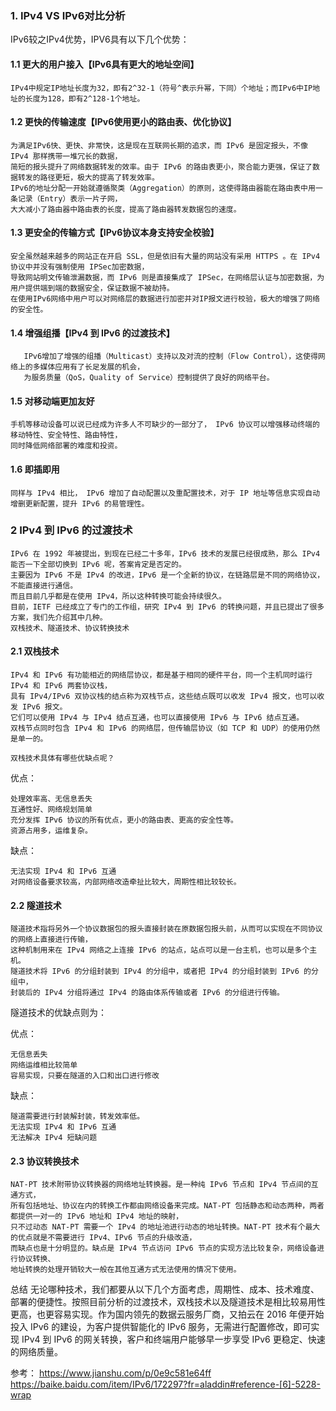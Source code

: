 ### 1. IPv4 VS IPv6对比分析
IPv6较之IPv4优势，IPV6具有以下几个优势： 

        
#### 1.1 更大的用户接入【IPv6具有更大的地址空间】
    
    IPv4中规定IP地址长度为32，即有2^32-1（符号^表示升幂，下同）个地址；而IPv6中IP地址的长度为128，即有2^128-1个地址。 

#### 1.2 更快的传输速度【IPv6使用更小的路由表、优化协议】
    
    为满足IPv6快、更快、非常快，这是现在互联网长期的追求，而 IPv6 是固定报头，不像 IPv4 那样携带一堆冗长的数据，
    简短的报头提升了网络数据转发的效率。由于 IPv6 的路由表更小，聚合能力更强，保证了数据转发的路径更短，极大的提高了转发效率。
    IPv6的地址分配一开始就遵循聚类（Aggregation）的原则，这使得路由器能在路由表中用一条记录（Entry）表示一片子网，
    大大减小了路由器中路由表的长度，提高了路由器转发数据包的速度。 

#### 1.3 更安全的传输方式【IPv6协议本身支持安全校验】

    安全虽然越来越多的网站正在开启 SSL，但是依旧有大量的网站没有采用 HTTPS 。在 IPv4 协议中并没有强制使用 IPSec加密数据，
    导致网站明文传输泄漏数据，而 IPv6 则是直接集成了 IPSec，在网络层认证与加密数据，为用户提供端到端的数据安全，保证数据不被劫持。
    在使用IPv6网络中用户可以对网络层的数据进行加密并对IP报文进行校验，极大的增强了网络的安全性。
#### 1.4 增强组播【IPv4 到 IPv6 的过渡技术】
       IPv6增加了增强的组播（Multicast）支持以及对流的控制（Flow Control），这使得网络上的多媒体应用有了长足发展的机会，
       为服务质量（QoS，Quality of Service）控制提供了良好的网络平台。
#### 1.5 对移动端更加友好
    手机等移动设备可以说已经成为许多人不可缺少的一部分了， IPv6 协议可以增强移动终端的移动特性、安全特性、路由特性，
    同时降低网络部署的难度和投资。
#### 1.6 即插即用
    同样与 IPv4 相比， IPv6 增加了自动配置以及重配置技术，对于 IP 地址等信息实现自动增删更新配置，提升 IPv6 的易管理性。


### 2 IPv4 到 IPv6 的过渡技术

    
    IPv6 在 1992 年被提出，到现在已经二十多年，IPv6 技术的发展已经很成熟，那么 IPv4 能否一下全部切换到 IPv6 呢，答案肯定是否定的。
    主要因为 IPv6 不是 IPv4 的改进，IPv6 是一个全新的协议，在链路层是不同的网络协议，不能直接进行通信。
    而且目前几乎都是在使用 IPv4，所以这种转换可能会持续很久。
    目前，IETF 已经成立了专门的工作组，研究 IPv4 到 IPv6 的转换问题，并且已提出了很多方案，我们先介绍其中几种。
    双栈技术、隧道技术、协议转换技术

#### 2.1 双栈技术

    IPv4 和 IPv6 有功能相近的网络层协议，都是基于相同的硬件平台，同一个主机同时运行 IPv4 和 IPv6 两套协议栈，
    具有 IPv4/IPv6 双协议栈的结点称为双栈节点，这些结点既可以收发 IPv4 报文，也可以收发 IPv6 报文。
    它们可以使用 IPv4 与 IPv4 结点互通，也可以直接使用 IPv6 与 IPv6 结点互通。
    双栈节点同时包含 IPv4 和 IPv6 的网络层，但传输层协议（如 TCP 和 UDP）的使用仍然是单一的。
    
    双栈技术具体有哪些优缺点呢？

优点：

    处理效率高、无信息丢失
    互通性好、网络规划简单
    充分发挥 IPv6 协议的所有优点，更小的路由表、更高的安全性等。
    资源占用多，运维复杂。
缺点：

    无法实现 IPv4 和 IPv6 互通
    对网络设备要求较高，内部网络改造牵扯比较大，周期性相比较较长。
#### 2.2  隧道技术

    隧道技术指将另外一个协议数据包的报头直接封装在原数据包报头前，从而可以实现在不同协议的网络上直接进行传输，
    这种机制用来在 IPv4 网络之上连接 IPv6 的站点，站点可以是一台主机，也可以是多个主机。
    隧道技术将 IPv6 的分组封装到 IPv4 的分组中，或者把 IPv4 的分组封装到 IPv6 的分组中，
    封装后的 IPv4 分组将通过 IPv4 的路由体系传输或者 IPv6 的分组进行传输。

隧道技术的优缺点则为：

优点：
    
    无信息丢失
    网络运维相比较简单
    容易实现，只要在隧道的入口和出口进行修改
缺点：
    
    隧道需要进行封装解封装，转发效率低。
    无法实现 IPv4 和 IPv6 互通
    无法解决 IPv4 短缺问题
#### 2.3 协议转换技术


    NAT-PT 技术附带协议转换器的网络地址转换器。是一种纯 IPv6 节点和 IPv4 节点间的互通方式，
    所有包括地址、协议在内的转换工作都由网络设备来完成。NAT-PT 包括静态和动态两种，两者都提供一对一的 IPv6 地址和 IPv4 地址的映射，
    只不过动态 NAT-PT 需要一个 IPv4 的地址池进行动态的地址转换。NAT-PT 技术有个最大的优点就是不需要进行 IPv4、IPv6 节点的升级改造，
    而缺点也是十分明显的。缺点是 IPv4 节点访问 IPv6 节点的实现方法比较复杂，网络设备进行协议转换、
    地址转换的处理开销较大一般在其他互通方式无法使用的情况下使用。

总结
无论哪种技术，我们都要从以下几个方面考虑，周期性、成本、技术难度、部署的便捷性。按照目前分析的过渡技术，双栈技术以及隧道技术是相比较易用性更高，也更容易实现。作为国内领先的数据云服务厂商，又拍云在 2016 年便开始投入 IPv6 的建设，为客户提供智能化的 IPv6 服务，无需进行配置修改，即可实现 IPv4 到 IPv6 的网关转换，客户和终端用户能够早一步享受 IPv6 更稳定、快速的网络质量。


参考：
https://www.jianshu.com/p/0e9c581e64ff
https://baike.baidu.com/item/IPv6/172297?fr=aladdin#reference-[6]-5228-wrap